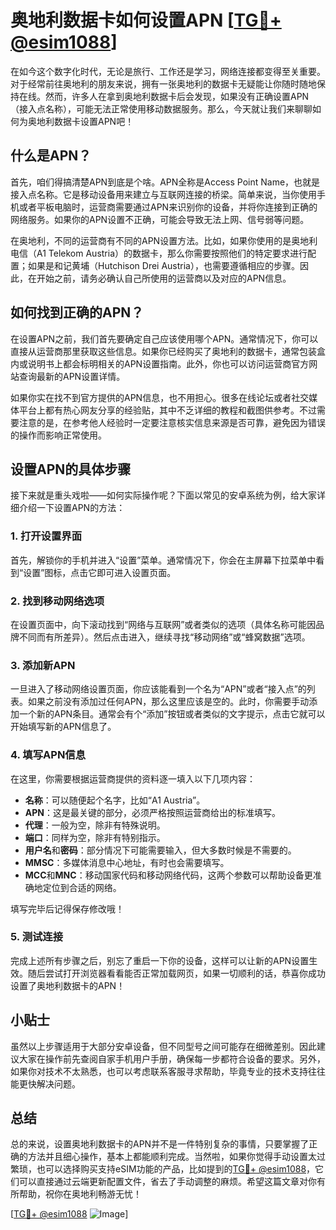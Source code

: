 # 奥地利数据卡如何设置APN [[TG💪+ @esim1088](https://t.me/s/esim1088)]

在如今这个数字化时代，无论是旅行、工作还是学习，网络连接都变得至关重要。对于经常前往奥地利的朋友来说，拥有一张奥地利的数据卡无疑能让你随时随地保持在线。然而，许多人在拿到奥地利数据卡后会发现，如果没有正确设置APN（接入点名称），可能无法正常使用移动数据服务。那么，今天就让我们来聊聊如何为奥地利数据卡设置APN吧！

## 什么是APN？

首先，咱们得搞清楚APN到底是个啥。APN全称是Access Point Name，也就是接入点名称。它是移动设备用来建立与互联网连接的桥梁。简单来说，当你使用手机或者平板电脑时，运营商需要通过APN来识别你的设备，并将你连接到正确的网络服务。如果你的APN设置不正确，可能会导致无法上网、信号弱等问题。

在奥地利，不同的运营商有不同的APN设置方法。比如，如果你使用的是奥地利电信（A1 Telekom Austria）的数据卡，那么你需要按照他们的特定要求进行配置；如果是和记黄埔（Hutchison Drei Austria），也需要遵循相应的步骤。因此，在开始之前，请务必确认自己所使用的运营商以及对应的APN信息。

## 如何找到正确的APN？

在设置APN之前，我们首先要确定自己应该使用哪个APN。通常情况下，你可以直接从运营商那里获取这些信息。如果你已经购买了奥地利的数据卡，通常包装盒内或说明书上都会标明相关的APN设置指南。此外，你也可以访问运营商官方网站查询最新的APN设置详情。

如果你实在找不到官方提供的APN信息，也不用担心。很多在线论坛或者社交媒体平台上都有热心网友分享的经验贴，其中不乏详细的教程和截图供参考。不过需要注意的是，在参考他人经验时一定要注意核实信息来源是否可靠，避免因为错误的操作而影响正常使用。

## 设置APN的具体步骤

接下来就是重头戏啦——如何实际操作呢？下面以常见的安卓系统为例，给大家详细介绍一下设置APN的方法：

### 1. 打开设置界面

首先，解锁你的手机并进入“设置”菜单。通常情况下，你会在主屏幕下拉菜单中看到“设置”图标，点击它即可进入设置页面。

### 2. 找到移动网络选项

在设置页面中，向下滚动找到“网络与互联网”或者类似的选项（具体名称可能因品牌不同而有所差异）。然后点击进入，继续寻找“移动网络”或“蜂窝数据”选项。

### 3. 添加新APN

一旦进入了移动网络设置页面，你应该能看到一个名为“APN”或者“接入点”的列表。如果之前没有添加过任何APN，那么这里应该是空的。此时，你需要手动添加一个新的APN条目。通常会有个“添加”按钮或者类似的文字提示，点击它就可以开始填写新的APN信息了。

### 4. 填写APN信息

在这里，你需要根据运营商提供的资料逐一填入以下几项内容：
- **名称**：可以随便起个名字，比如“A1 Austria”。
- **APN**：这是最关键的部分，必须严格按照运营商给出的标准填写。
- **代理**：一般为空，除非有特殊说明。
- **端口**：同样为空，除非有特别指示。
- **用户名**和**密码**：部分情况下可能需要输入，但大多数时候是不需要的。
- **MMSC**：多媒体消息中心地址，有时也会需要填写。
- **MCC**和**MNC**：移动国家代码和移动网络代码，这两个参数可以帮助设备更准确地定位到合适的网络。

填写完毕后记得保存修改哦！

### 5. 测试连接

完成上述所有步骤之后，别忘了重启一下你的设备，这样可以让新的APN设置生效。随后尝试打开浏览器看看能否正常加载网页，如果一切顺利的话，恭喜你成功设置了奥地利数据卡的APN！

## 小贴士

虽然以上步骤适用于大部分安卓设备，但不同型号之间可能存在细微差别。因此建议大家在操作前先查阅自家手机用户手册，确保每一步都符合设备的要求。另外，如果你对技术不太熟悉，也可以考虑联系客服寻求帮助，毕竟专业的技术支持往往能更快解决问题。

## 总结

总的来说，设置奥地利数据卡的APN并不是一件特别复杂的事情，只要掌握了正确的方法并且细心操作，基本上都能顺利完成。当然啦，如果你觉得手动设置太过繁琐，也可以选择购买支持eSIM功能的产品，比如提到的[TG💪+ @esim1088](https://t.me/s/esim1088)，它们可以直接通过云端更新配置文件，省去了手动调整的麻烦。希望这篇文章对你有所帮助，祝你在奥地利畅游无忧！

[[TG💪+ @esim1088](https://t.me/s/esim1088) ![Image](https://i.postimg.cc/4NQfJmqS/Snipaste-2025-05-13-00-14-12.png)]
